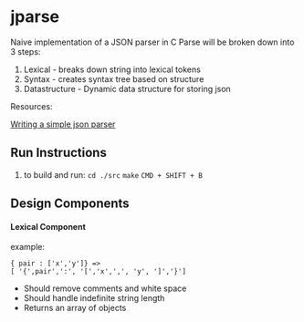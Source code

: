 # jparse
Naive implementation of a JSON parser in C
Parse will be broken down into 3 steps:
1. Lexical - breaks down string into lexical tokens
2. Syntax - creates syntax tree based on structure
3. Datastructure - Dynamic data structure for storing json

Resources:

[Writing a simple json parser](https://notes.eatonphil.com/writing-a-simple-json-parser.html)



## Run Instructions
1. to build and run:
`cd ./src`
`make`
`CMD + SHIFT + B`


## Design Components

#### Lexical Component
example:
```
{ pair : ['x','y']} =>
[ '{',pair',':', '[','x',',', 'y', ']','}']
```
- Should remove comments and white space
- Should handle indefinite string length 
- Returns an array of objects


